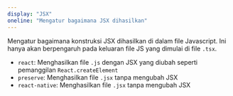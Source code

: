 ```yaml
---
display: "JSX"
oneline: "Mengatur bagaimana JSX dihasilkan"
---
```


Mengatur bagaimana konstruksi JSX dihasilkan di dalam file Javascript.
Ini hanya akan berpengaruh pada keluaran file JS yang dimulai di file `.tsx`.

- `react`: Menghasilkan file `.js` dengan JSX yang diubah seperti pemanggilan `React.createElement`
- `preserve`: Menghasilkan file `.jsx` tanpa mengubah JSX
- `react-native`: Menghasilkan file `.jsx` tanpa mengubah JSX
